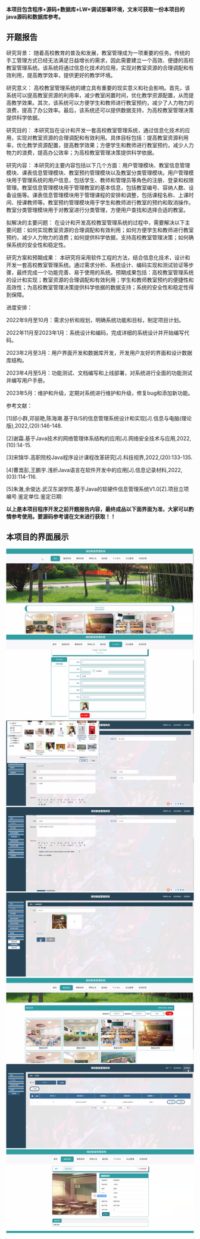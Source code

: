 ****本项目包含程序+源码+数据库+LW+调试部署环境，文末可获取一份本项目的java源码和数据库参考。****

## ******开题报告******

研究背景：
随着高校教育的普及和发展，教室管理成为一项重要的任务。传统的手工管理方式已经无法满足日益增长的需求，因此需要建立一个高效、便捷的高校教室管理系统。该系统将通过信息化技术的应用，实现对教室资源的合理调配和有效利用，提高教学效率，提供更好的教学环境。

研究意义：
高校教室管理系统的建立具有重要的现实意义和社会影响。首先，该系统可以提高教室资源的利用率，减少教室闲置时间，优化教学资源配置，从而提高教学效果。其次，该系统可以方便学生和教师进行教室预约，减少了人力物力的浪费，提高了办公效率。最后，该系统还可以提供数据支持，为高校教室管理决策提供科学依据。

研究目的：
本研究旨在设计和开发一套高校教室管理系统，通过信息化技术的应用，实现对教室资源的合理调配和有效利用。具体目标包括：提高教室资源利用率，优化教学资源配置，提高教学效果；方便学生和教师进行教室预约，减少人力物力的浪费，提高办公效率；为高校教室管理决策提供科学依据。

研究内容：
本研究的主要内容包括以下几个方面：用户管理模块、教室信息管理模块、课表信息管理模块、教室预约管理模块以及教室分类管理模块。用户管理模块用于管理系统的用户信息，包括学生、教师和管理员等角色的注册、登录和权限管理。教室信息管理模块用于管理教室的基本信息，包括教室编号、容纳人数、设备设施等。课表信息管理模块用于管理课程的安排和调整，包括课程名称、上课时间、授课教师等。教室预约管理模块用于学生和教师进行教室的预约和取消操作。教室分类管理模块用于对教室进行分类管理，方便用户查找和选择合适的教室。

拟解决的主要问题：
在设计和开发高校教室管理系统的过程中，需要解决以下主要问题：如何实现教室资源的合理调配和有效利用；如何方便学生和教师进行教室预约，减少人力物力的浪费；如何提供科学依据，支持高校教室管理决策；如何确保系统的安全性和稳定性。

研究方案和预期成果：
本研究将采用软件工程的方法，结合信息化技术，设计和开发一套高校教室管理系统。通过需求分析、系统设计、编码实现和测试验证等步骤，最终完成一个功能完善、易于使用的系统。预期成果包括：高校教室管理系统的设计和实现；教室资源的合理调配和有效利用；学生和教师教室预约的便捷性和高效性；为高校教室管理决策提供科学依据的数据支持；系统的安全性和稳定性得到保障。

进度安排：

2022年9月至10月：需求分析和规划，明确系统功能和目标，制定项目计划。

2022年11月至2023年1月：系统设计和编码，完成详细的系统设计并开始编写代码。

2023年2月至3月：用户界面开发和数据库开发，开发用户友好的界面和设计数据库结构。

2023年4月至5月：功能测试、文档编写和上线部署，对系统进行全面的功能测试并编写用户手册。

2023年5月：维护和升级，定期对系统进行维护和升级，修复bug和添加新功能。

参考文献：

[1]邱小群,邓丽艳,陈海潮.基于B/S的信息管理系统设计和实现[J].信息与电脑(理论版),2022,(20):146-148.

[2]谢霜.基于Java技术的网络管理体系结构的应用[J].网络安全技术与应用,2022,(10):14-15.

[3]宋锦华.高职院校Java程序设计课程改革研究[J].科技视界,2022,(20):133-135.

[4]曹嵩彭,王鹏宇.浅析Java语言在软件开发中的应用[J].信息记录材料,2022,(03):114-116.

[5]朱澈,余俊达.武汉东湖学院.基于Java的软硬件信息管理系统V1.0[Z].项目立项编号.鉴定单位.鉴定日期:

****以上是本项目程序开发之前开题报告内容，最终成品以下面界面为准，大家可以酌情参考使用。要源码参考请在文末进行获取！！****

## ******本项目的界面展示******

![](./res/36228fa108294603a8ec66b01abbc248.png)![](./res/75d3817f6ab84a059cb917d268f7adc2.png)![](./res/40f88f80c40340798fde61ed97fb8a9b.png)![](./res/064d158f191f42a69ebaf10e292dcede.png)![](./res/04c7bee43b6c42cdb3fadda7e68e90d0.png)![](./res/cfea5571e6cb4c62b185c25473120a7b.png)![](./res/0af73168c4944db6bb778ec28102c120.png)![](./res/bda4e442fde74b57ba8270fdecb3778b.png)

